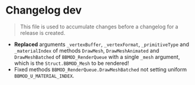 # Changelog dev
> This file is used to accumulate changes before a changelog for a release is
> created.

* **Replaced** arguments `_vertexBuffer`, `_vertexFormat`, `_primitiveType` and `_materialIndex` of methods `DrawMesh`, `DrawMeshAnimated` and `DrawMeshBatched` of `BBMOD_RenderQueue` with a single `_mesh` argument, which is the `Struct.BBMOD_Mesh` to be rendered!
* Fixed methods `BBMOD_RenderQueue.DrawMeshBatched` not setting uniform `BBMOD_U_MATERIAL_INDEX`.
